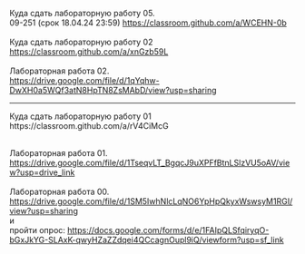 Куда сдать лабораторную работу 05.<br>
09-251 (срок 18.04.24 23:59) https://classroom.github.com/a/WCEHN-0b <br>
<br>
Куда сдать лабораторную работу 02 <br>
https://classroom.github.com/a/xnGzb59L<br><br>
Лабораторная работа 02. <br>
https://drive.google.com/file/d/1qYqhw-DwXH0a5WQf3atN8HpTN8ZsMAbD/view?usp=sharing
<br>
<hr>
Куда сдать лабораторную работу 01 <br>
https://classroom.github.com/a/rV4CiMcG <br>
<br>

Лабораторная работа 01. <br>
https://drive.google.com/file/d/1TseqvLT_BgqcJ9uXPFfBtnLSlzVU5oAV/view?usp=drive_link
<br><br>
Лабораторная работа 00. <br>
https://drive.google.com/file/d/1SM5IwhNlcLqNO6YpHpQkyxWswsyM1RGI/view?usp=sharing  <br>
 и <br>
пройти опрос: https://docs.google.com/forms/d/e/1FAIpQLSfqiryqO-bGxJkYG-SLAxK-qwyHZaZZdqei4QCcagnOupl9iQ/viewform?usp=sf_link 
